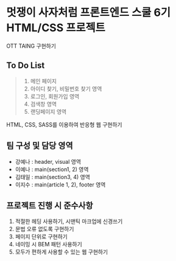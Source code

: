 # **멋쟁이 사자처럼 프론트엔드 스쿨 6기<br>HTML/CSS 프로젝트**

OTT TAING 구현하기

## **To Do List**

> 1.  메인 페이지
> 2.  아이디 찾기, 비밀번호 찾기 영역
> 3.  로그인, 회원가입 영역
> 4.  검색창 영역
> 5.  랜딩페이지 영역

HTML, CSS, SASS를 이용하여 반응형 웹 구현하기

## **팀 구성 및 담당 영역**

- 강예나 : header, visual 영역
- 이예나 : main(section1, 2) 영역
- 김태일 : main(section3, 4) 영역
- 이지수 : main(article 1, 2), footer 영역

## **프로젝트 진행 시 준수사항**

1. 적절한 헤딩 사용하기, 시맨틱 마크업에 신경쓰기
2. 문법 오류 없도록 구현하기
3. 페이지 단위로 구현하기
4. 네이밍 시 BEM 패턴 사용하기
5. 모두가 편하게 사용할 수 있는 웹 구현하기
